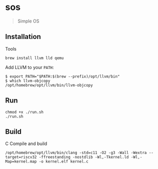# sos

> Simple OS

## Installation

Tools

```
brew install llvm lld qemu
```

Add LLVM to your `PATH`:

```
$ export PATH="$PATH:$(brew --prefix)/opt/llvm/bin"
$ which llvm-objcopy
/opt/homebrew/opt/llvm/bin/llvm-objcopy
```

## Run

```
chmod +x ./run.sh
./run.sh
```

## Build

C Compile and build

```
/opt/homebrew/opt/llvm/bin/clang -std=c11 -O2 -g3 -Wall -Wextra --target=riscv32 -ffreestanding -nostdlib -Wl,-Tkernel.ld -Wl,-Map=kernel.map -o kernel.elf kernel.c
```
